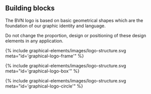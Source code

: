 ## Building blocks

<div class="style-guide-block-text" markdown="1">
The BVN logo is based on basic geometrical shapes which are the foundation of our graphic identity and language.

Do not change the proportion, design or positioning of these design elements in any application.
</div>

<div class="style-guide-block-image" markdown="1">
{% include graphical-elements/images/logo-structure.svg meta="id='graphical-logo-frame'" %}

{% include graphical-elements/images/logo-structure.svg meta="id='graphical-logo-box'" %}

{% include graphical-elements/images/logo-structure.svg meta="id='graphical-logo-circle'" %}
</div>

